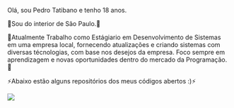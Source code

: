 Olá, sou Pedro Tatibano e tenho 18 anos. </br>


🔭Sou do interior de São Paulo.🔭</br>

🌱Atualmente Trabalho como Estágiario em Desenvolvimento de Sistemas em uma empresa local, fornecendo atualizações e criando sistemas com diversas técnologias, com base nos desejos da empresa.
Foco sempre em aprendizagem e novas oportunidades dentro do mercado da Programação.🌱</br>


⚡Abaixo estão alguns repositórios dos meus códigos abertos :)⚡</br>

<img src="https://cdn.jsdelivr.net/gh/devicons/devicon/icons/css3/css3-original.svg" />

